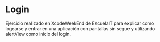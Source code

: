 Login
=====

Ejercicio realizado en XcodeWeekEnd de EscuelaIT para explicar como logearse y entrar en una aplicación con pantallas sin segue y utilizando alertView como inicio del login.

